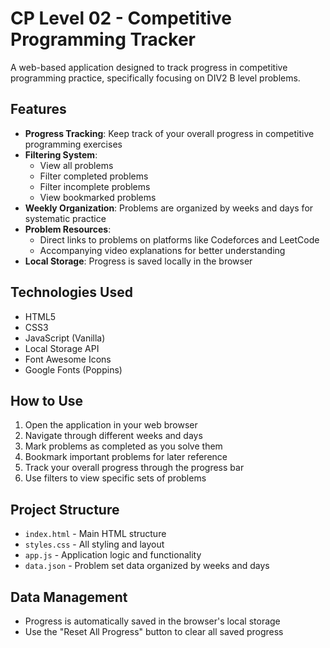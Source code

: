 # CP Level 02 - Competitive Programming Tracker

A web-based application designed to track progress in competitive programming practice, specifically focusing on DIV2 B level problems.

## Features

- **Progress Tracking**: Keep track of your overall progress in competitive programming exercises
- **Filtering System**: 
  - View all problems
  - Filter completed problems
  - Filter incomplete problems
  - View bookmarked problems
- **Weekly Organization**: Problems are organized by weeks and days for systematic practice
- **Problem Resources**: 
  - Direct links to problems on platforms like Codeforces and LeetCode
  - Accompanying video explanations for better understanding
- **Local Storage**: Progress is saved locally in the browser

## Technologies Used

- HTML5
- CSS3
- JavaScript (Vanilla)
- Local Storage API
- Font Awesome Icons
- Google Fonts (Poppins)

## How to Use

1. Open the application in your web browser
2. Navigate through different weeks and days
3. Mark problems as completed as you solve them
4. Bookmark important problems for later reference
5. Track your overall progress through the progress bar
6. Use filters to view specific sets of problems

## Project Structure

- `index.html` - Main HTML structure
- `styles.css` - All styling and layout
- `app.js` - Application logic and functionality
- `data.json` - Problem set data organized by weeks and days

## Data Management

- Progress is automatically saved in the browser's local storage
- Use the "Reset All Progress" button to clear all saved progress
